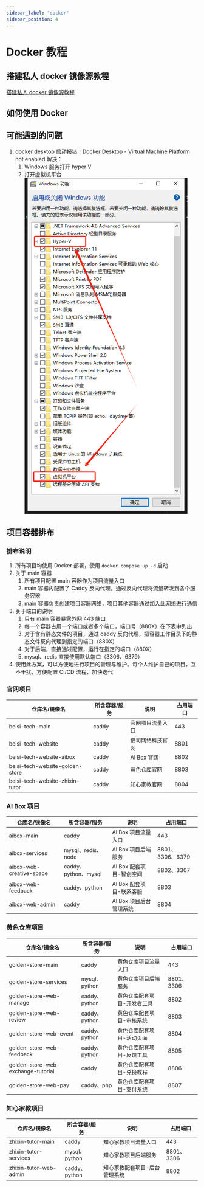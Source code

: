 ```yaml
---
sidebar_label: "docker"
sidebar_position: 4
---
```

# Docker 教程

## 搭建私人 docker 镜像源教程

[搭建私人 docker 镜像源教程](https://www.bilibili.com/video/BV1eYZQYsEpi/)

## 如何使用 Docker

## 可能遇到的问题

1. docker desktop 启动报错：Docker Desktop - Virtual Machine Platform not enabled
   解决：
   1. Windows 服务打开 hyper V
   2. 打开虚拟机平台  
      ![alt text](../../../src/image/t_image20.png)

## 项目容器排布

### 排布说明

1. 所有项目均使用 Docker 部署，使用 `docker compose up -d` 启动
2. 关于 main 容器
   1. 所有项目配置 main 容器作为项目流量入口
   2. main 容器内配置了 Caddy 反向代理，通过反向代理将流量转发到各个服务容器
   3. main 容器负责创建项目容器网络，项目其他容器通过加入此网络进行通信
3. 关于端口的说明
   1. 只有 main 容器暴露外网 443 端口
   2. 每一个容器占用一个端口或者多个端口，端口号（880X）在下表中列出
   3. 对于含有静态文件的项目，通过 caddy 反向代理，把容器工作目录下的静态文件反向代理到指定的端口（880X）
   4. 对于后端，直接通过配置，运行在指定的端口（880X）
   5. mysql、redis 直接使用默认端口（3306、6379）
4. 使用此方案，可以方便地进行项目的管理与维护。每个人维护自己的项目，互不干扰，方便配置 CI/CD 流程，加快迭代

### 官网项目

| 仓库名/镜像名                   | 所含容器/服务 | 说明             | 占用端口 |
| ------------------------------- | ------------- | ---------------- | -------- |
| beisi-tech-main                 | caddy         | 官网项目流量入口 | 443      |
| beisi-tech-website              | caddy         | 倍司网络科技官网 | 8801     |
| beisi-tech-website-aibox        | caddy         | AI Box 官网      | 8802     |
| beisi-tech-website-golden-store | caddy         | 黄色仓库官网     | 8803     |
| beisi-tech-website-zhixin-tutor | caddy         | 知心家教官网     | 8804     |

### AI Box 项目

| 仓库名/镜像名            | 所含容器/服务        | 说明                     | 占用端口         |
| ------------------------ | -------------------- | ------------------------ | ---------------- |
| aibox-main               | caddy                | AI Box 项目流量入口      | 443              |
| aibox-services           | mysql、redis、node   | AI Box 项目后端服务      | 8801、3306、6379 |
| aibox-web-creative-space | caddy、python、mysql | AI Box 配套项目-智创空间 | 8802、3307       |
| aibox-web-feedback       | caddy、python        | AI Box 配套项目-联系客服 | 8803             |
| aibox-web-admin          | caddy                | AI Box 项目后台管理系统  | 8804             |

### 黄色仓库项目

| 仓库名/镜像名                      | 所含容器/服务 | 说明                        | 占用端口   |
| ---------------------------------- | ------------- | --------------------------- | ---------- |
| golden-store-main                  | caddy         | 黄色仓库项目流量入口        | 443        |
| golden-store-services              | mysql、python | 黄色仓库项目后端服务        | 8801、3306 |
| golden-store-web-manage            | caddy、python | 黄色仓库配套项目-开发者工具 | 8802       |
| golden-store-web-review            | caddy、python | 黄色仓库配套项目-审核系统   | 8803       |
| golden-store-web-event             | caddy、python | 黄色仓库配套项目-活动页面   | 8804       |
| golden-store-web-feedback          | caddy、python | 黄色仓库配套项目-反馈工具   | 8805       |
| golden-store-web-exchange-tutorial | caddy         | 黄色仓库配套项目-兑换教程   | 8806       |
| golden-store-web-pay               | caddy、php    | 黄色仓库配套项目-支付系统   | 8807       |

### 知心家教项目

| 仓库名/镜像名          | 所含容器/服务 | 说明                          | 占用端口   |
| ---------------------- | ------------- | ----------------------------- | ---------- |
| zhixin-tutor-main      | caddy         | 知心家教项目流量入口          | 443        |
| zhixin-tutor-services  | mysql、python | 知心家教项目后端服务          | 8801、3306 |
| zhixin-tutor-web-admin | caddy、python | 知心家教配套项目-后台管理系统 | 8802       |
